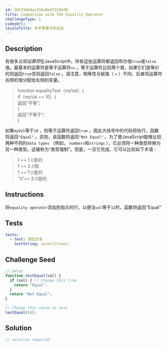 ```yaml
---
id: 56533eb9ac21ba0edf2244d0
title: Comparison with the Equality Operator
challengeType: 1
videoUrl: ''
localeTitle: 与平等算子的比较
---
```


## Description
<section id="description">有很多<dfn>比较运算符</dfn>在JavaScript中。所有这些运算符都返回布尔值<code>true</code>或<code>false</code>值。最基本的运算符是等于运算符<code>==</code> 。等于运算符比较两个值，如果它们是等价的则返回<code>true</code>否则返回<code>false</code> 。请注意，相等性与赋值（ <code>=</code> ）不同，后者将运算符右侧的值分配给左侧的变量。 <blockquote> function equalityTest（myVal）{ <br> if（myVal == 10）{ <br>返回“平等”; <br> } <br>返回“不等于”; <br> } </blockquote>如果<code>myVal</code>等于<code>10</code> ，则等于运算符返回<code>true</code> ，因此大括号中的代码将执行，函数将返回<code>&quot;Equal&quot;</code> 。否则，该函数将返回<code>&quot;Not Equal&quot;</code> 。为了使JavaScript能够比较两种不同的<code>data types</code> （例如， <code>numbers</code>和<code>strings</code> ），它必须将一种类型转换为另一种类型。这被称为“类型强制”。但是，一旦它完成，它可以比较如下术语： <blockquote> 1 == 1 //是的<br> 1 == 2 //假<br> 1 ==&#39;1&#39;//是的<br> “3”== 3 //是的</blockquote></section>

## Instructions
<section id="instructions">将<code>equality operator</code>添加到指示的行，以便当<code>val</code>等于<code>12</code>时，函数将返回“Equal” </section>

## Tests
<section id='tests'>

```yml
tests:
  - text: 測試文本
    testString: assert(true);

```

</section>

## Challenge Seed
<section id='challengeSeed'>

<div id='js-seed'>

```js
// Setup
function testEqual(val) {
  if (val) { // Change this line
    return "Equal";
  }
  return "Not Equal";
}

// Change this value to test
testEqual(10);

```

</div>



</section>

## Solution
<section id='solution'>

```js
// solution required
```
</section>
